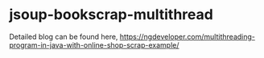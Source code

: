 # jsoup-bookscrap-multithread

Detailed blog can be found here,
https://ngdeveloper.com/multithreading-program-in-java-with-online-shop-scrap-example/
